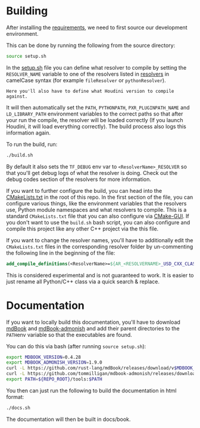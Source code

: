 # Building

After installing the [requirements](./requirements.md), we need to first source our development environment.

This can be done by running the following from the source directory:
```bash
source setup.sh
```

In the [setup.sh](https://github.com/LucaScheller/VFX-UsdAssetResolver/blob/main/setup.sh) file you can define what resolver to compile by setting the `RESOLVER_NAME` variable to one of the resolvers listed in [resolvers](../resolvers/overview.md) in camelCase syntax (for example `fileResolver` or `pythonResolver`).

```admonish important
Here you'll also have to define what Houdini version to compile against.
```


It will then automatically set the `PATH`, `PYTHONPATH`, `PXR_PLUGINPATH_NAME` and `LD_LIBRARY_PATH` environment variables to the correct paths so that after your run the compile, the resolver will be loaded correctly (If you launch Houdini, it will load everything correctly). The build process also logs this information again.

To run the build, run:

```bash
./build.sh
```

By default it also sets the `TF_DEBUG` env var to `<ResolverName>_RESOLVER` so that you'll get debug logs of what the resolver is doing. Check out the debug codes section of the resolvers for more information.

If you want to further configure the build, you can head into the [CMakeLists.txt](https://github.com/LucaScheller/VFX-UsdAssetResolver/blob/main/CMakeLists.txt) in the root of this repo. In the first section of the file, you can configure various things, like the environment variables that the resolvers use, Python module namespaces and what resolvers to compile.
This is a standard `CMakeLists.txt` file that you can also configure via [CMake-GUI](https://cmake.org/cmake/help/latest/manual/cmake-gui.1.html). If you don't want to use the `build.sh` bash script, you can also configure and compile this project like any other C++ project via the this file.

If you want to change the resolver names, you'll have to additionally edit the `CMakeLists.txt` files in the corresponding resolver folder by un-commenting the following line in the beginning of the file:
```cmake
add_compile_definitions(<ResolverName>=${AR_<RESOLVERNAME>_USD_CXX_CLASS_NAME})
```
This is considered experimental and is not guaranteed to work. It is easier to just rename all Python/C++ class via a quick search & replace.

# Documentation

If you want to locally build this documentation, you'll have to download [mdBook](https://github.com/rust-lang/mdBook) and [mdBook-admonish](https://github.com/tommilligan/mdbook-admonish) and add their parent directories to the `PATH`env variable so that the executables are found.

You can do this via bash (after running `source setup.sh`):
```bash
export MDBOOK_VERSION=0.4.28
export MDBOOK_ADMONISH_VERSION=1.9.0
curl -L https://github.com/rust-lang/mdBook/releases/download/v$MDBOOK_VERSION/mdbook-v$MDBOOK_VERSION-x86_64-unknown-linux-gnu.tar.gz | tar xz -C ${REPO_ROOT}/tools
curl -L https://github.com/tommilligan/mdbook-admonish/releases/download/v$MDBOOK_ADMONISH_VERSION/mdbook-admonish-v$MDBOOK_ADMONISH_VERSION-x86_64-unknown-linux-gnu.tar.gz | tar xz -C ${REPO_ROOT}/tools
export PATH=${REPO_ROOT}/tools:$PATH
```

You then can just run the following to build the documentation in html format:
```bash
./docs.sh
```

The documentation will then be built in docs/book.